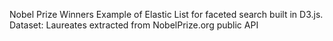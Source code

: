 Nobel Prize Winners
Example of Elastic List for faceted search built in D3.js.
Dataset: Laureates extracted from NobelPrize.org public API